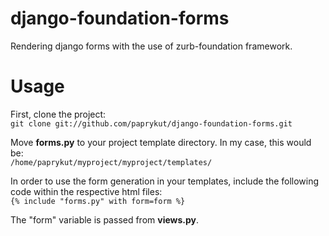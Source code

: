 django-foundation-forms
=======================

Rendering django forms with the use of zurb-foundation framework.

Usage
=====

First, clone the project:<br>
`git clone git://github.com/paprykut/django-foundation-forms.git`

Move **forms.py** to your project template directory. In my case, this would be:<br>
`/home/paprykut/myproject/myproject/templates/`

In order to use the form generation in your templates, include the following 
code within the respective html files:<br>
`{% include "forms.py" with form=form %}`

The "form" variable is passed from **views.py**.
